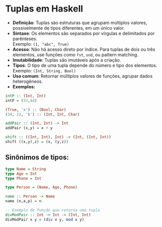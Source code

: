 # Tuplas em Haskell

- **Definição**: Tuplas são estruturas que agrupam múltiplos valores, possivelmente de tipos diferentes, em um único valor.
- **Sintaxe**: Os elementos são separados por vírgulas e delimitados por parênteses.  
    Exemplo: `(1, "abc", True)`
- **Acesso**: Não há acesso direto por índice. Para tuplas de dois ou três elementos, use funções como `fst`, `snd`, ou pattern matching.
- **Imutabilidade**: Tuplas são imutáveis após a criação.
- **Tipos**: O tipo de uma tupla depende do número e tipo dos elementos.  
    Exemplo: `(Int, String, Bool)`
- **Uso comum**: Retornar múltiplos valores de funções, agrupar dados heterogêneos.
- **Exemplos:**
```haskell
intP :: (Int, Int)
intP = (33,44)

(True, 'x') :: (Bool, Char)
(34, 22, 'b') :: (Int, Int, Char)

addPair :: (Int, Int) -> Int
addPair (x,y) = x + y

shift :: ((Int, Int), Int) -> (Int, (Int, Int))
shift ((x,y),z) = (x, (y,z))
```

## Sinônimos de tipos:
```haskell
type Name = String
type Age = Int
type Phone = Int

type Person = (Name, Age, Phone)

name :: Person -> Name
name (n,a,p) = n
```

```haskell
-- Exemplo de função que retorna uma tupla
divModPair :: Int -> Int -> (Int, Int)
divModPair x y = (div x y, mod x y)
```